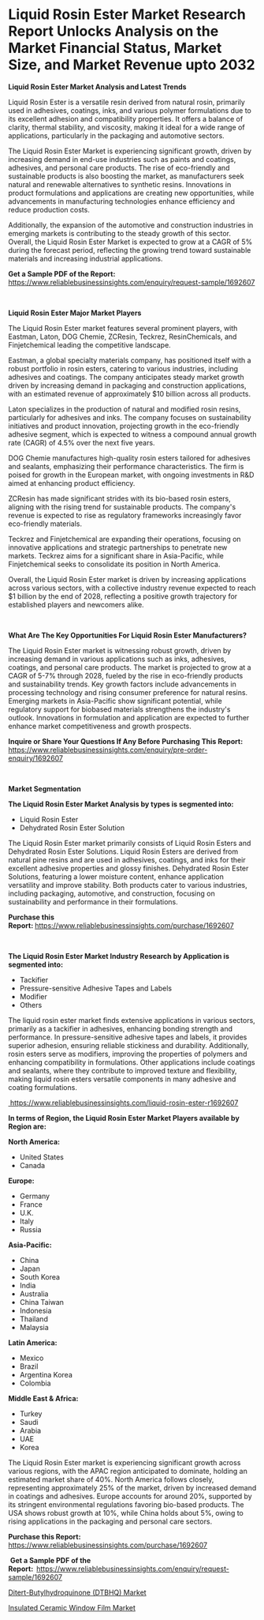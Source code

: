 <p><h1>Liquid Rosin Ester Market Research Report Unlocks Analysis on the Market Financial Status, Market Size, and Market Revenue upto 2032</h1></p><p><strong>Liquid Rosin Ester Market Analysis and Latest Trends</strong></p>
<p><p>Liquid Rosin Ester is a versatile resin derived from natural rosin, primarily used in adhesives, coatings, inks, and various polymer formulations due to its excellent adhesion and compatibility properties. It offers a balance of clarity, thermal stability, and viscosity, making it ideal for a wide range of applications, particularly in the packaging and automotive sectors.</p><p>The Liquid Rosin Ester Market is experiencing significant growth, driven by increasing demand in end-use industries such as paints and coatings, adhesives, and personal care products. The rise of eco-friendly and sustainable products is also boosting the market, as manufacturers seek natural and renewable alternatives to synthetic resins. Innovations in product formulations and applications are creating new opportunities, while advancements in manufacturing technologies enhance efficiency and reduce production costs.</p><p>Additionally, the expansion of the automotive and construction industries in emerging markets is contributing to the steady growth of this sector. Overall, the Liquid Rosin Ester Market is expected to grow at a CAGR of 5% during the forecast period, reflecting the growing trend toward sustainable materials and increasing industrial applications.</p></p>
<p><strong>Get a Sample PDF of the Report:&nbsp;</strong> <a href="https://www.reliablebusinessinsights.com/enquiry/request-sample/1692607?utm_campaign=57&utm_medium=2&utm_source=Github&utm_content=ia&utm_term=08012025&utm_id=liquid-rosin-ester">https://www.reliablebusinessinsights.com/enquiry/request-sample/1692607</a></p>
<p>&nbsp;</p>
<p><strong>Liquid Rosin Ester Major Market Players</strong></p>
<p><p>The Liquid Rosin Ester market features several prominent players, with Eastman, Laton, DOG Chemie, ZCResin, Teckrez, ResinChemicals, and Finjetchemical leading the competitive landscape. </p><p>Eastman, a global specialty materials company, has positioned itself with a robust portfolio in rosin esters, catering to various industries, including adhesives and coatings. The company anticipates steady market growth driven by increasing demand in packaging and construction applications, with an estimated revenue of approximately $10 billion across all products.</p><p>Laton specializes in the production of natural and modified rosin resins, particularly for adhesives and inks. The company focuses on sustainability initiatives and product innovation, projecting growth in the eco-friendly adhesive segment, which is expected to witness a compound annual growth rate (CAGR) of 4.5% over the next five years.</p><p>DOG Chemie manufactures high-quality rosin esters tailored for adhesives and sealants, emphasizing their performance characteristics. The firm is poised for growth in the European market, with ongoing investments in R&D aimed at enhancing product efficiency.</p><p>ZCResin has made significant strides with its bio-based rosin esters, aligning with the rising trend for sustainable products. The company's revenue is expected to rise as regulatory frameworks increasingly favor eco-friendly materials.</p><p>Teckrez and Finjetchemical are expanding their operations, focusing on innovative applications and strategic partnerships to penetrate new markets. Teckrez aims for a significant share in Asia-Pacific, while Finjetchemical seeks to consolidate its position in North America.</p><p>Overall, the Liquid Rosin Ester market is driven by increasing applications across various sectors, with a collective industry revenue expected to reach $1 billion by the end of 2028, reflecting a positive growth trajectory for established players and newcomers alike.</p></p>
<p>&nbsp;</p>
<p><strong>What Are The Key Opportunities For Liquid Rosin Ester Manufacturers?</strong></p>
<p><p>The Liquid Rosin Ester market is witnessing robust growth, driven by increasing demand in various applications such as inks, adhesives, coatings, and personal care products. The market is projected to grow at a CAGR of 5-7% through 2028, fueled by the rise in eco-friendly products and sustainability trends. Key growth factors include advancements in processing technology and rising consumer preference for natural resins. Emerging markets in Asia-Pacific show significant potential, while regulatory support for biobased materials strengthens the industry's outlook. Innovations in formulation and application are expected to further enhance market competitiveness and growth prospects.</p></p>
<p><strong>Inquire or Share Your Questions If Any Before Purchasing This Report:</strong> <a href="https://www.reliablebusinessinsights.com/enquiry/pre-order-enquiry/1692607?utm_campaign=57&utm_medium=2&utm_source=Github&utm_content=ia&utm_term=08012025&utm_id=liquid-rosin-ester">https://www.reliablebusinessinsights.com/enquiry/pre-order-enquiry/1692607</a></p>
<p>&nbsp;</p>
<p><strong>Market Segmentation</strong></p>
<p><strong>The Liquid Rosin Ester Market Analysis by types is segmented into:</strong></p>
<p><ul><li>Liquid Rosin Ester</li><li>Dehydrated Rosin Ester Solution</li></ul></p>
<p><p>The Liquid Rosin Ester market primarily consists of Liquid Rosin Esters and Dehydrated Rosin Ester Solutions. Liquid Rosin Esters are derived from natural pine resins and are used in adhesives, coatings, and inks for their excellent adhesive properties and glossy finishes. Dehydrated Rosin Ester Solutions, featuring a lower moisture content, enhance application versatility and improve stability. Both products cater to various industries, including packaging, automotive, and construction, focusing on sustainability and performance in their formulations.</p></p>
<p><strong>Purchase this Report:&nbsp;</strong><a href="https://www.reliablebusinessinsights.com/purchase/1692607?utm_campaign=57&utm_medium=2&utm_source=Github&utm_content=ia&utm_term=08012025&utm_id=liquid-rosin-ester">https://www.reliablebusinessinsights.com/purchase/1692607</a></p>
<p>&nbsp;</p>
<p><strong>The Liquid Rosin Ester Market Industry Research by Application is segmented into:</strong></p>
<p><ul><li>Tackifier</li><li>Pressure-sensitive Adhesive Tapes and Labels</li><li>Modifier</li><li>Others</li></ul></p>
<p><p>The liquid rosin ester market finds extensive applications in various sectors, primarily as a tackifier in adhesives, enhancing bonding strength and performance. In pressure-sensitive adhesive tapes and labels, it provides superior adhesion, ensuring reliable stickiness and durability. Additionally, rosin esters serve as modifiers, improving the properties of polymers and enhancing compatibility in formulations. Other applications include coatings and sealants, where they contribute to improved texture and flexibility, making liquid rosin esters versatile components in many adhesive and coating formulations.</p></p>
<p><a href="https://www.reliablebusinessinsights.com/liquid-rosin-ester-r1692607?utm_campaign=57&utm_medium=2&utm_source=Github&utm_content=ia&utm_term=08012025&utm_id=liquid-rosin-ester">&nbsp;https://www.reliablebusinessinsights.com/liquid-rosin-ester-r1692607</a></p>
<p><strong>In terms of Region, the Liquid Rosin Ester Market Players available by Region are:</strong></p>
<p>
    <p> <strong> North America: </strong>
        <ul>
            <li>United States</li>
            <li>Canada</li>
        </ul>
        </p> 
    <p> <strong> Europe: </strong>
        <ul>
            <li>Germany</li>
            <li>France</li>
            <li>U.K.</li>
            <li>Italy</li>
            <li>Russia</li>
        </ul>
        </p> 
    <p> <strong> Asia-Pacific: </strong>
        <ul>
            <li>China</li>
            <li>Japan</li>
            <li>South Korea</li>
            <li>India</li>
            <li>Australia</li>
            <li>China Taiwan</li>
            <li>Indonesia</li>
            <li>Thailand</li>
            <li>Malaysia</li>
        </ul>
        </p> 
    <p> <strong> Latin America: </strong>
        <ul>
            <li>Mexico</li>
            <li>Brazil</li>
            <li>Argentina Korea</li>
            <li>Colombia</li>
        </ul>
        </p> 
    <p> <strong> Middle East & Africa: </strong>
        <ul>
            <li>Turkey</li>
            <li>Saudi</li>
            <li>Arabia</li>
            <li>UAE</li>
            <li>Korea</li>
        </ul>
    </p>
    </p>
<p><p>The Liquid Rosin Ester market is experiencing significant growth across various regions, with the APAC region anticipated to dominate, holding an estimated market share of 40%. North America follows closely, representing approximately 25% of the market, driven by increased demand in coatings and adhesives. Europe accounts for around 20%, supported by its stringent environmental regulations favoring bio-based products. The USA shows robust growth at 10%, while China holds about 5%, owing to rising applications in the packaging and personal care sectors.</p></p>
<p><strong>Purchase this Report: </strong><a href="https://www.reliablebusinessinsights.com/purchase/1692607?utm_campaign=57&utm_medium=2&utm_source=Github&utm_content=ia&utm_term=08012025&utm_id=liquid-rosin-ester">https://www.reliablebusinessinsights.com/purchase/1692607</a></p>
<p>&nbsp;<strong>Get a Sample PDF of the Report:&nbsp;&nbsp;</strong><a href="https://www.reliablebusinessinsights.com/enquiry/request-sample/1692607?utm_campaign=57&utm_medium=2&utm_source=Github&utm_content=ia&utm_term=08012025&utm_id=liquid-rosin-ester">https://www.reliablebusinessinsights.com/enquiry/request-sample/1692607</a></p>
<p><strong></strong></p>
<p><p><a href="https://github.com/bolalfredia7777/Market-Research-Report-List-1/blob/main/ditert-butylhydroquinone-dtbhq-market.md?utm_campaign=57&utm_medium=2&utm_source=Github&utm_content=ia&utm_term=08012025&utm_id=liquid-rosin-ester">Ditert-Butylhydroquinone (DTBHQ) Market</a></p><p><a href="https://github.com/ccreola81/Market-Research-Report-List-1/blob/main/insulated-ceramic-window-film-market.md?utm_campaign=57&utm_medium=2&utm_source=Github&utm_content=ia&utm_term=08012025&utm_id=liquid-rosin-ester">Insulated Ceramic Window Film Market</a></p></p>